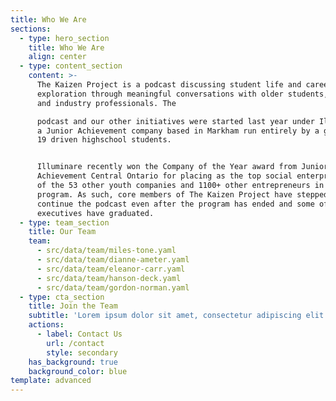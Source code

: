 ```yaml
---
title: Who We Are
sections:
  - type: hero_section
    title: Who We Are
    align: center
  - type: content_section
    content: >-
      The Kaizen Project is a podcast discussing student life and career
      exploration through meaningful conversations with older students, mentors,
      and industry professionals. The

      podcast and our other initiatives were started last year under Illuminare,
      a Junior Achievement company based in Markham run entirely by a group of
      19 driven highschool students.  


      Illuminare recently won the Company of the Year award from Junior
      Achievement Central Ontario for placing as the top social enterprise out
      of the 53 other youth companies and 1100+ other entrepreneurs in the
      program. As such, core members of The Kaizen Project have stepped up to
      continue the podcast even after the program has ended and some of our
      executives have graduated.
  - type: team_section
    title: Our Team
    team:
      - src/data/team/miles-tone.yaml
      - src/data/team/dianne-ameter.yaml
      - src/data/team/eleanor-carr.yaml
      - src/data/team/hanson-deck.yaml
      - src/data/team/gordon-norman.yaml
  - type: cta_section
    title: Join the Team
    subtitle: 'Lorem ipsum dolor sit amet, consectetur adipiscing elit.'
    actions:
      - label: Contact Us
        url: /contact
        style: secondary
    has_background: true
    background_color: blue
template: advanced
---
```

